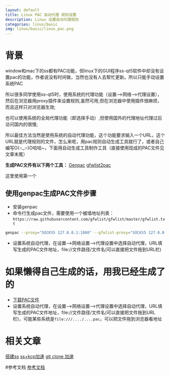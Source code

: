```yaml
---
layout: default
title: Linux PAC 自动代理 规则设置
description: Linux 设置自动代理规则
categories: linux/basic
img: linux/basic/linux_pac.png
---
```



# 背景
window和mac下的ss都有PAC功能，但linux下的GUI程序ss-qt5软件中却没有设置pac的功能，作者说没有时间做，当然也没有人去帮忙更新。所以只能手动设置系统PAC

所以很多同学使用ss-qt5时，使用系统的代理功能（设置-->网络-->代理设置），然后在浏览器用proxy插件来设置规则,虽然可用,但在浏览器中使用插件很麻烦，而且这样只对浏览器生效;

也可以使用系统的全局代理功能（即选择手动）,但使用国外的代理地址代理过后访问国内的很慢;

所以最佳方法当然是使用系统的自动代理功能，这个功能要求输入一个URL，这个URL就是代理规则的文件，怎么来呢，用pac规则自动生成工具就行了，或者自己编写O(∩_∩)O哈哈~，下面用自动生成工具制作工具（直接使用现成的PAC文件见文章末尾）

**生成PAC文件有以下两个工具：**
[Genpac](https://github.com/JinnLynn/genpac)
[gfwlist2pac](https://github.com/clowwindy/gfwlist2pac) 

这里使用第一个

## 使用genpac生成PAC文件步骤
* 安装genpac
* 命令行生成pac文件，需要使用一个被墙地址列表：`https://raw.githubusercontent.com/gfwlist/gfwlist/master/gfwlist.txt` 
```bash
genpac --proxy="SOCKS5 127.0.0.1:1080" --gfwlist-proxy="SOCKS5 127.0.0.1:1080" -o autoproxy.pac --gfwlist-url="https://raw.githubusercontent.com/gfwlist/gfwlist/master/gfwlist.txt"
```
* 设置系统自动代理，在设置-->网络设置-->代理设置中选择自动代理，URL填写生成的PAC文件地址，file://文件路径/文件名(可以直接把文件拖到URL栏)

# 如果懒得自己生成的话，用我已经生成了的
* [下载PAC文件](https://raw.githubusercontent.com/Neutree/note/master/tool/shadowsocks/autoproxy.pac)
* 设置系统自动代理，在设置-->网络设置-->代理设置中选择自动代理，URL填写生成的PAC文件地址，file://文件路径/文件名(可以直接把文件拖到URL栏)，可能某些系统是`file:///..../....pac`，可以把文件拖到浏览器看地址

# 相关文章
[搭建ss](http://www.jianshu.com/p/ee6dd0a96d08)
[ss+kcp加速](http://www.jianshu.com/p/71f130ebfd7b)
[git clone 加速](http://www.jianshu.com/p/90081496f100)


#参考文档
[参考文档](http://www.linuxdiyf.com/linux/18265.html)
